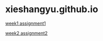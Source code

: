 # xieshangyu.github.io


[week1 assignment1](https://xieshangyu.github.io/week1/index.html)


[week2 assignment2](https://xieshangyu.github.io/week2/see.html)

